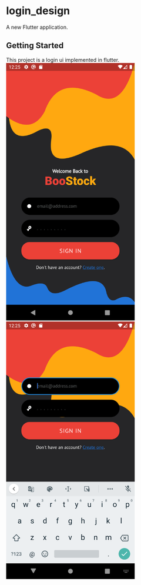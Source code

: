 # login_design

A new Flutter application.

## Getting Started

This project is a login ui implemented in flutter.
<img src="readme_images/screen1.png" width="350">
<img src="readme_images/screen2.png" width="350">
